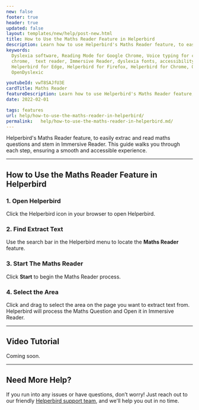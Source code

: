 ```yaml
---
new: false
footer: true
header: true
updated: false
layout: templates/new/help/post-new.html
title: How to Use the Maths Reader Feature in Helperbird
description: Learn how to use Helperbird's Maths Reader feature, to easily extrac and read maths questions and stem in Immersive Reader. This guide walks you through each step, ensuring a smooth and accessible experience.
keywords:
  Dyslexia software, Reading Mode for Google Chrome, Voice typing for chrome, Text to speech for
  chrome,  text reader, Immersive Reader, dyslexia fonts, accessibility software, dyslexia software,
  Helperbird for Edge, Helperbird for Firefox, Helperbird for Chrome, Opendyslexic for Chrome,
  OpenDyslexic

youtubeId: vwT8SAJfU3E
cardTitle: Maths Reader
featureDescription: Learn how to use Helperbird's Maths Reader feature, to easily extrac and read maths questions and stem in Immersive Reader. This guide walks you through each step, ensuring a smooth and accessible experience.
date: 2022-02-01

tags: features
url: help/how-to-use-the-maths-reader-in-helperbird/
permalink:   help/how-to-use-the-maths-reader-in-helperbird.md/
---
```



Helperbird's Maths Reader feature, to easily extrac and read maths questions and stem in Immersive Reader. This guide walks you through each step, ensuring a smooth and accessible experience.

---

## How to Use the Maths Reader Feature in Helperbird

### 1. Open Helperbird

Click the Helperbird icon in your browser to open Helperbird.

### 2. Find Extract Text

Use the search bar in the Helperbird menu to locate the **Maths Reader** feature.

### 3. Start The Maths Reader

Click **Start** to begin the Maths Reader process.

### 4. Select the Area

Click and drag to select the area on the page you want to extract text from. Helperbird will process the Maths Question and Open it in Immersive Reader.

---

## Video Tutorial

Coming soon.

---

## Need More Help?

If you run into any issues or have questions, don’t worry! Just reach out to our friendly [Helperbird support team](/support/), and we'll help you out in no time.

